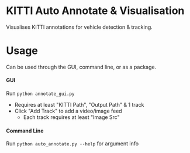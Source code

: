 # KITTI Auto Annotate & Visualisation
Visualises KITTI annotations for vehicle detection & tracking.

# Usage
Can be used through the GUI, command line, or as a package.
#### GUI
Run `python annotate_gui.py`
- Requires at least "KITTI Path", "Output Path" & 1 track
- Click "Add Track" to add a video/image feed
    - Each track requires at least "Image Src"
    
#### Command Line
Run `python auto_annotate.py --help` for argument info
